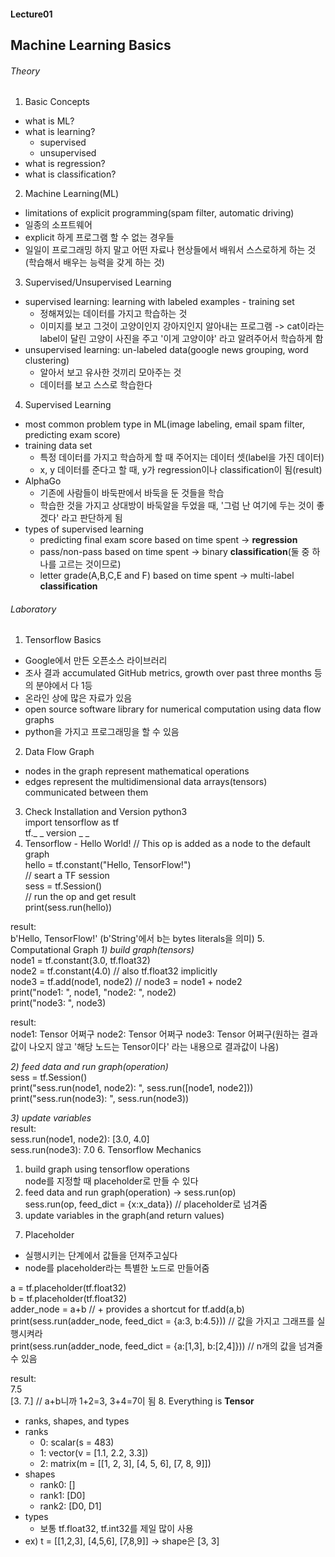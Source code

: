 #### Lecture01
## Machine Learning Basics

###### Theory
1. Basic Concepts
  - what is ML?
  - what is learning?
    + supervised
    + unsupervised
  - what is regression?
  - what is classification?
2. Machine Learning(ML)
  - limitations of explicit programming(spam filter, automatic driving)
  - 일종의 소프트웨어
  - explicit 하게 프로그램 할 수 없는 경우들
  - 일일이 프로그래밍 하지 말고 어떤 자료나 현상들에서 배워서 스스로하게 하는 것(학습해서 배우는 능력을 갖게 하는 것)
3. Supervised/Unsupervised Learning
  - supervised learning: learning with labeled examples - training set
    + 정해져있는 데이터를 가지고 학습하는 것
    + 이미지를 보고 그것이 고양이인지 강아지인지 알아내는 프로그램 -> cat이라는 label이 달린 고양이 사진을 주고 '이게 고양이야' 라고 알려주어서 학습하게 함
  - unsupervised learning: un-labeled data(google news grouping, word clustering)
    + 알아서 보고 유사한 것끼리 모아주는 것
    + 데이터를 보고 스스로 학습한다
4. Supervised Learning
  - most common problem type in ML(image labeling, email spam filter, predicting exam score)
  - training data set
    + 특정 데이터를 가지고 학습하게 할 때 주어지는 데이터 셋(label을 가진 데이터)
    + x, y 데이터를 준다고 할 때, y가 regression이나 classification이 됨(result)
  - AlphaGo
    + 기존에 사람들이 바둑판에서 바둑을 둔 것들을 학습
    + 학습한 것을 가지고 상대방이 바둑알을 두었을 때, '그럼 난 여기에 두는 것이 좋겠다' 라고 판단하게 됨
  - types of supervised learning
    + predicting final exam score based on time spent -> **regression**
    + pass/non-pass based on time spent -> binary **classification**(둘 중 하나를 고르는 것이므로)
    + letter grade(A,B,C,E and F) based on time spent -> multi-label **classification**

###### Laboratory
1. Tensorflow Basics
  - Google에서 만든 오픈소스 라이브러리
  - 조사 결과 accumulated GitHub metrics, growth over past three months 등의 분야에서 다 1등
  - 온라인 상에 많은 자료가 있음
  - open source software library for numerical computation using data flow graphs
  - python을 가지고 프로그래밍을 할 수 있음
2. Data Flow Graph
  - nodes in the graph represent mathematical operations
  - edges represent the multidimensional data arrays(tensors) communicated between them
3. Check Installation and Version
  python3  
  import tensorflow as tf  
  tf._ _ version _ _
4. Tensorflow - Hello World!
  // This op is added as a node to the default graph  
  hello = tf.constant("Hello, TensorFlow!")  
  // seart a TF session  
  sess = tf.Session()  
  // run the op and get result  
  print(sess.run(hello))  

  result:  
  b'Hello, TensorFlow!' (b'String'에서 b는 bytes literals을 의미)
5. Computational Graph
  *1) build graph(tensors)*  
  node1 = tf.constant(3.0, tf.float32)  
  node2 = tf.constant(4.0)  // also tf.float32 implicitly  
  node3 = tf.add(node1, node2) // node3 = node1 + node2  
  print("node1: ", node1, "node2: ", node2)  
  print("node3: ", node3)  

  result:  
  node1: Tensor 어쩌구 node2: Tensor 어쩌구 node3: Tensor 어쩌구(원하는 결과값이 나오지 않고 '해당 노드는 Tensor이다' 라는 내용으로 결과값이 나옴)  

  *2) feed data and run graph(operation)*  
  sess = tf.Session()  
  print("sess.run(node1, node2): ", sess.run([node1, node2]))  
  print("sess.run(node3): ", sess.run(node3))  

  *3) update variables*  
  result:  
  sess.run(node1, node2): [3.0, 4.0]  
  sess.run(node3): 7.0
6. Tensorflow Mechanics
  1) build graph using tensorflow operations  
    node를 지정할 때 placeholder로 만들 수 있다  
  2) feed data and run graph(operation) -> sess.run(op)  
    sess.run(op, feed_dict = {x:x_data})  // placeholder로 넘겨줌  
  3) update variables in the graph(and return values)
7. Placeholder
  - 실행시키는 단계에서 값들을 던져주고싶다
  - node를 placeholder라는 특별한 노드로 만들어줌  

  a = tf.placeholder(tf.float32)  
  b = tf.placeholder(tf.float32)  
  adder_node = a+b // + provides a shortcut for tf.add(a,b)  
  print(sess.run(adder_node, feed_dict = {a:3, b:4.5})) // 값을 가지고 그래프를 실행시켜라  
  print(sess.run(adder_node, feed_dict = {a:[1,3], b:[2,4]})) // n개의 값을 넘겨줄 수 있음  

  result:  
  7.5  
  [3. 7.] // a+b니까 1+2=3, 3+4=7이 됨
8. Everything is **Tensor**
  - ranks, shapes, and types
  - ranks
    + 0: scalar(s = 483)
    + 1: vector(v = [1.1, 2.2, 3.3])
    + 2: matrix(m = [[1, 2, 3], [4, 5, 6], [7, 8, 9]])
  - shapes
    + rank0: []
    + rank1: [D0]
    + rank2: [D0, D1]
  - types
    + 보통 tf.float32, tf.int32를 제일 많이 사용
  - ex) t = [[1,2,3], [4,5,6], [7,8,9]] -> shape은 [3, 3]
